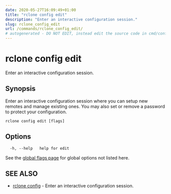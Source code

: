 ```yaml
---
date: 2020-05-27T16:09:49+01:00
title: "rclone config edit"
description: "Enter an interactive configuration session."
slug: rclone_config_edit
url: /commands/rclone_config_edit/
# autogenerated - DO NOT EDIT, instead edit the source code in cmd/config/edit/ and as part of making a release run "make commanddocs"
---
```

# rclone config edit

Enter an interactive configuration session.

## Synopsis

Enter an interactive configuration session where you can setup new
remotes and manage existing ones. You may also set or remove a
password to protect your configuration.


```
rclone config edit [flags]
```

## Options

```
  -h, --help   help for edit
```

See the [global flags page](/flags/) for global options not listed here.

## SEE ALSO

* [rclone config](/commands/rclone_config/)	 - Enter an interactive configuration session.


